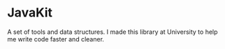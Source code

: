 # JavaKit
A set of tools and data structures.
I made this library at University to help me write code faster and cleaner.
